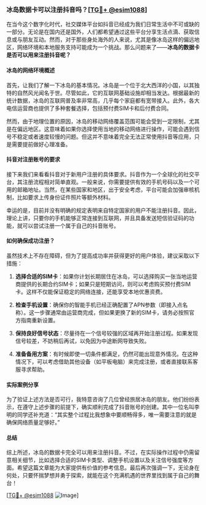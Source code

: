 ### 冰岛数据卡可以注册抖音吗？[[TG💪+ @esim1088](https://t.me/s/esim1088)]

在当今这个数字化时代，社交媒体平台如抖音已经成为我们日常生活中不可或缺的一部分。无论是在国内还是国外，人们都希望通过这些平台分享生活点滴、获取信息或与朋友互动。然而，对于那些身处海外的人来说，尤其是像冰岛这样的偏远地区，网络环境和本地服务支持可能成为一个挑战。那么问题来了——**冰岛的数据卡是否可以用来注册抖音呢？**

#### 冰岛的网络环境概述

首先，让我们了解一下冰岛的基本情况。冰岛是一个位于北大西洋的小国，以其独特的自然风光闻名于世。尽管如此，它的互联网基础设施却相当发达。根据最新的统计数据，冰岛的互联网普及率非常高，几乎每个家庭都有宽带接入。此外，各大电信运营商也提供了多种套餐选择，包括预付费SIM卡和后付费合同。

然而，由于地理位置的原因，冰岛的移动网络覆盖范围可能会受到一定限制，尤其是在偏远地区。这意味着如果你选择使用当地的移动网络进行操作，可能会遇到信号不稳定或者速度较慢的问题。但这并不意味着完全无法正常使用抖音等应用，只是需要提前做好心理准备。

#### 抖音对注册账号的要求

接下来我们来看看抖音对于新用户注册的具体要求。抖音作为一个全球化的社交平台，其注册流程相对简单直观。一般来说，你需要提供有效的手机号码以及一个可用的邮箱地址。当然，在某些国家和地区，出于安全考虑，平台可能会加强审核机制，比如要求上传身份证件照片等额外材料。

幸运的是，目前并没有明确的规定表明来自特定国家的用户不能注册抖音。因此，理论上讲，只要你的手机能够正常连接到互联网，并且具备发送短信验证码的功能，就可以尝试注册一个属于自己的抖音账号。

#### 如何确保成功注册？

虽然技术上不存在障碍，但为了提高成功率并获得更好的用户体验，建议采取以下措施：

1. **选择合适的SIM卡**：如果你计划长期居住在冰岛，可以选择购买一张当地运营商提供的长期合约SIM卡；如果只是短期访问，则可以考虑购买预付费SIM卡。这样不仅能保证稳定的网络连接，还能享受本地优惠资费。
   
2. **检查手机设置**：确保你的智能手机已经正确配置了APN参数（即接入点名称）。这一步骤通常由运营商完成，但如果更换了新的SIM卡，请务必按照官方指南重新设置。

3. **保持良好信号状态**：尽量待在一个信号较强的区域再开始注册过程。如果发现信号较差，不妨稍后再试，以免因为中途断网导致失败。

4. **准备备用方案**：有时候即使一切条件都满足，仍然可能出现意外情况。在这种情况下，可以考虑借助其他设备（如平板电脑）来完成注册，或者直接联系客服寻求帮助。

#### 实际案例分享

为了验证上述方法是否可行，我特意咨询了几位曾经旅居冰岛的朋友。他们纷纷表示，在遵守上述步骤的前提下，确实顺利完成了抖音账号的创建。其中一位名叫李明的同学还补充道：“其实整个过程比我想象中要顺畅得多，唯一需要注意的就是确保网络质量足够好。”

#### 总结

综上所述，冰岛的数据卡完全可以用来注册抖音。不过，在实际操作过程中仍需留意相关细节，比如选择合适的SIM卡类型、调整手机设置以及关注信号强度等方面。希望这篇文章能为大家提供有价值的参考信息。最后再次强调一下，无论身在何处，只要怀揣梦想并勇于探索，就能在这个充满机遇的世界里找到属于自己的舞台！

[[TG💪+ @esim1088](https://t.me/s/esim1088) ![Image](https://i.postimg.cc/4NQfJmqS/Snipaste-2025-05-13-00-14-12.png)]